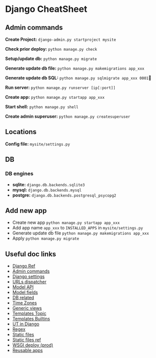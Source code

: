 # Django CheatSheet

## Admin commands

**Create Project:** `django-admin.py startproject mysite`

**Check prior deploy:** `python manage.py check`

**Setup/update db:** `python manage.py migrate`

**Generate update db file:** `python manage.py makemigrations app_xxx`

**Generate update db SQL:** `python manage.py sqlmigrate app_xxx 0001`

**Run server:** `python manage.py runserver [ip[:port]]`

**Create app:** `python manage.py startapp app_xxx`

**Start shell:** `python manage.py shell`

**Create admin superuser:** `python manage.py createsuperuser`

## Locations

**Config file:** `mysite/settings.py`

## DB

### DB engines

- **sqlite:** `django.db.backends.sqlite3`
- **mysql:** `django.db.backends.mysql`
- **postgre:** `django.db.backends.postgresql_psycopg2`

## Add new app

- Create new app `python manage.py startapp app_xxx`
- Add app name `app_xxx` to `INSTALLED_APPS` in `mysite/settings.py`
- Generate update db file `python manage.py makemigrations app_xxx`
- Apply `python manage.py migrate`

## Useful doc links

- [Django Ref](https://docs.djangoproject.com/en/1.7/ref/)
- [Admin commands](https://docs.djangoproject.com/en/1.7/ref/django-admin/)
- [Django settings](https://docs.djangoproject.com/en/1.7/topics/settings/)
- [URLs dispatcher](https://docs.djangoproject.com/en/1.7/topics/http/urls/)
- [Model API](https://docs.djangoproject.com/en/1.7/ref/models/instances/)
- [Model fields](https://docs.djangoproject.com/en/1.7/ref/models/fields/)
- [DB related](https://docs.djangoproject.com/en/1.7/topics/db/)
- [Time Zones](https://docs.djangoproject.com/en/1.7/topics/i18n/timezones/)
- [Generic views](https://docs.djangoproject.com/en/1.7/topics/class-based-views/)
- [Templates Topic](https://docs.djangoproject.com/en/dev/topics/templates/)
- [Templates Builtins](https://docs.djangoproject.com/en/dev/ref/templates/builtins/)
- [UT in Django](https://docs.djangoproject.com/en/1.7/topics/testing/)
- [Regex](https://docs.python.org/3/library/re.html#module-re)
- [Static files](https://docs.djangoproject.com/en/1.7/howto/static-files/)
- [Static files ref](https://docs.djangoproject.com/en/1.7/ref/contrib/staticfiles/)
- [WSGI deploy (prod)](https://docs.djangoproject.com/en/1.7/howto/deployment/wsgi/)
- [Reusable apps](https://docs.djangoproject.com/en/1.7/intro/reusable-apps/)